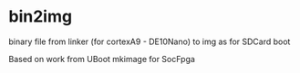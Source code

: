 # bin2img
binary file from linker (for cortexA9 - DE10Nano) to img as for SDCard boot

Based on work from UBoot mkimage for SocFpga